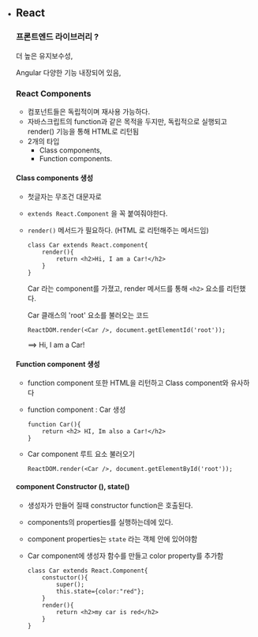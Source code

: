 - ## React

  ### 프론트엔드 라이브러리 ?

  더 높은 유지보수성,

  Angular 다양한 기능 내장되어 있음, 

  ### React Components

  - 컴포넌트들은 독립적이며 재사용 가능하다. 
  - 자바스크립트의 function과 같은 목적을 두지만, 독립적으로 실행되고 render() 기능을 통해 HTML로 리턴됨
  - 2개의 타입
    - Class components, 
    - Function components.

  #### Class components 생성

  - 첫글자는 무조건 대문자로 

  - `extends React.Component` 을 꼭 붙여줘야한다. 

  - `render()` 메서드가 필요하다. (HTML 로 리턴해주는 메서드임)

    ```react
    class Car extends React.component{
        render(){
            return <h2>Hi, I am a Car!</h2>
        }
    }
    ```

    Car 라는 component를 가졌고, render 메서드를 통해 `<h2>` 요소를 리턴했다.

    

    Car 클래스의 'root' 요소를 불러오는 코드

    ```react
    ReactDOM.render(<Car />, document.getElementId('root'));
    ```

    ==>  Hi, I am a Car!

  #### Function component 생성

  - function component 또한 HTML을 리턴하고 Class component와 유사하다

  - function component :  Car 생성

    ```react
    function Car(){
        return <h2> HI, Im also a Car!</h2>
    }
    ```

  - Car component 루트 요소 불러오기

    ```react
    ReactDOM.render(<Car />, document.getElementById('root'));
    ```

    

  #### component Constructor (), state() 

  - 생성자가 만들어 질때 constructor function은 호출된다.

  - components의 properties를 실행하는데에 있다. 

  - component properties는  `state` 라는 객체 안에 있어야함

  - Car component에 생성자 함수를 만들고 color property를 추가함

    ```react
    class Car extends React.Component{
        constuctor(){
            super();
            this.state={color:"red"};
        }
        render(){
            return <h2>my car is red</h2>
        }   
    }
    ```

    